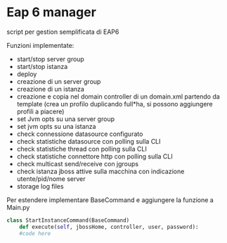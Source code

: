 Eap 6 manager
=================

script per gestion semplificata di EAP6

Funzioni implementate:

* start/stop server group
* start/stop istanza
* deploy
* creazione di un server group
* creazione di un istanza
* creazione e copia nel domain controller di un domain.xml partendo da template (crea un profilo duplicando full*ha, si possono aggiungere profili a piacere)
* set Jvm opts su una server group
* set jvm opts su una istanza
* check connessione datasource configurato
* check statistiche datasource con polling sulla CLI
* check statistiche thread con polling sulla CLI
* check statistiche connettore http con polling sulla CLI
* check multicast send/receive con jgroups
* check istanza jboss attive sulla macchina con indicazione utente/pid/nome server
* storage log files

Per estendere implementare BaseCommand e aggiungere la funzione a Main.py

```python
class StartInstanceCommand(BaseCommand)
	def execute(self, jbossHome, controller, user, password):
	#code here
```
